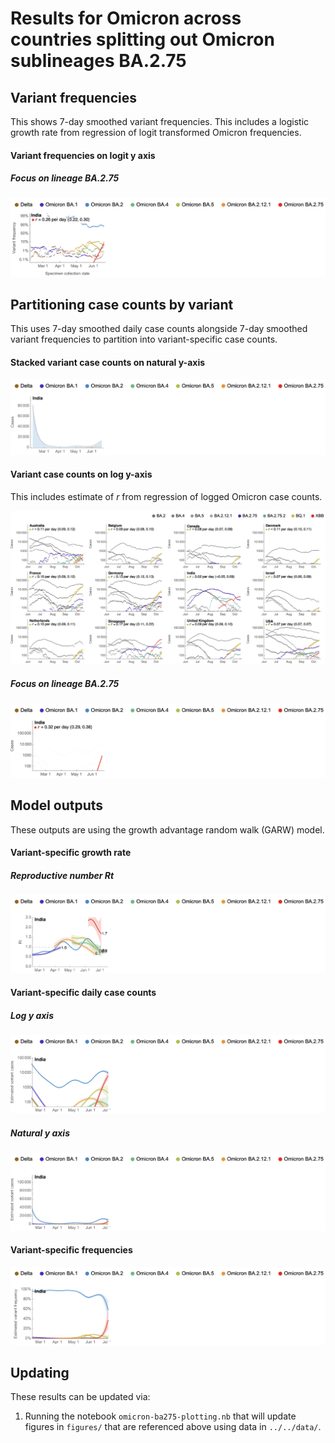 # Results for Omicron across countries splitting out Omicron sublineages BA.2.75

## Variant frequencies

This shows 7-day smoothed variant frequencies. This includes a logistic growth rate from regression of logit transformed Omicron frequencies.

#### Variant frequencies on logit y axis

##### Focus on lineage BA.2.75

![](figures/omicron-ba275_logistic-growth-transformed-axis-BA275.png)

## Partitioning case counts by variant

This uses 7-day smoothed daily case counts alongside 7-day smoothed variant frequencies to partition into variant-specific case counts.

#### Stacked variant case counts on natural y-axis

![](figures/omicron-ba275_partitioned-cases.png)

#### Variant case counts on log y-axis

This includes estimate of _r_ from regression of logged Omicron case counts.

![](figures/omicron-ba275_partitioned-log-cases.png)

##### Focus on lineage BA.2.75

![](figures/omicron-ba275_partitioned-log-cases-BA275.png)

## Model outputs

These outputs are using the growth advantage random walk (GARW) model.

#### Variant-specific growth rate

##### Reproductive number _Rt_

![](figures/omicron-ba275_variant-rt.png)

#### Variant-specific daily case counts

##### Log y axis

![](figures/omicron-ba275_variant-estimated-log-cases.png)

##### Natural y axis

![](figures/omicron-ba275_variant-estimated-cases.png)

#### Variant-specific frequencies

![](figures/omicron-ba275_variant-estimated-frequency.png)

## Updating

These results can be updated via:

1. Running the notebook `omicron-ba275-plotting.nb` that will update figures in `figures/` that are referenced above using data in `../../data/`.
